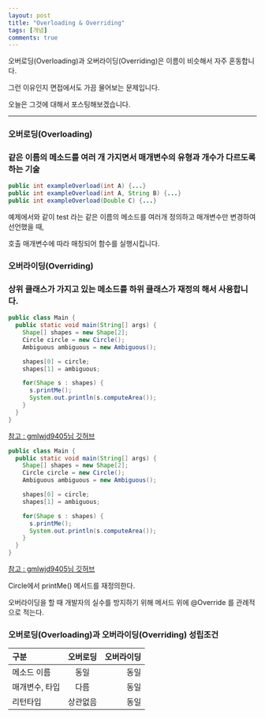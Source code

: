 ```yaml
---
layout: post
title: "Overloading & Overriding"
tags: [개념]
comments: true
---
```


오버로딩(Overloading)과 오버라이딩(Overriding)은 이름이 비슷해서 자주 혼동합니다.

그런 이유인지 면접에서도 가끔 물어보는 문제입니다.

오늘은 그것에 대해서 포스팅해보겠습니다. 

---

### 오버로딩(Overloading)
### 같은 이름의 메소드를 여러 개 가지면서 매개변수의 유형과 개수가 다르도록 하는 기술

```java
public int exampleOverload(int A) {...}
public int exampleOverload(int A, String B) {...}
public int exampleOverload(Double C) {...}
```
예제에서와 같이 test 라는 같은 이름의 메소드를 여러개 정의하고 매개변수만 변경하여 선언했을 때,

호출 매개변수에 따라 매칭되어 함수를 실행시킵니다.


### 오버라이딩(Overriding)
### 상위 클래스가 가지고 있는 메소드를 하위 클래스가 재정의 해서 사용합니다.

```java
public class Main {
  public static void main(String[] args) {
    Shape[] shapes = new Shape[2];
    Circle circle = new Circle();
    Ambiguous ambiguous = new Ambiguous();

    shapes[0] = circle;
    shapes[1] = ambiguous;

    for(Shape s : shapes) {
      s.printMe();
      System.out.println(s.computeArea());
    }
  }
}
```
<a href="https://gmlwjd9405.github.io/2018/08/09/java-overloading-vs-overriding.html">참고 : gmlwjd9405님 깃허브</a>
```java
public class Main {
  public static void main(String[] args) {
    Shape[] shapes = new Shape[2];
    Circle circle = new Circle();
    Ambiguous ambiguous = new Ambiguous();

    shapes[0] = circle;
    shapes[1] = ambiguous;

    for(Shape s : shapes) {
      s.printMe();
      System.out.println(s.computeArea());
    }
  }
}
```
<a href="https://gmlwjd9405.github.io/2018/08/09/java-overloading-vs-overriding.html">참고 : gmlwjd9405님 깃허브</a>

Circle에서 printMe() 메서드를 재정의한다.

오버라이딩을 할 때 개발자의 실수를 방지하기 위해 메서드 위에 @Override 를 관례적으로 적는다.

### 오버로딩(Overloading)과 오버라이딩(Overriding) 성립조건

| 구분 | 오버로딩 | 오버라이딩 |
|:-----|:----:|-----:|
| 메소드 이름  | 동일  | 동일 |
| 매개변수, 타입  | 다름  | 동일  |
| 리턴타입  | 상관없음  | 동일  |

